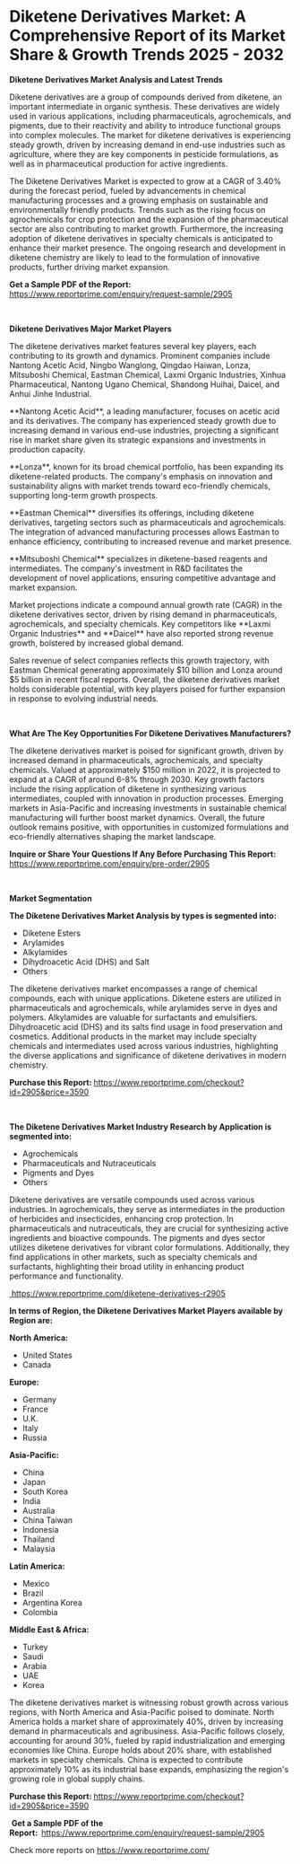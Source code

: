 <p><h1>Diketene Derivatives Market: A Comprehensive Report of its Market Share & Growth Trends 2025 - 2032</h1></p><p><strong>Diketene Derivatives Market Analysis and Latest Trends</strong></p>
<p><p>Diketene derivatives are a group of compounds derived from diketene, an important intermediate in organic synthesis. These derivatives are widely used in various applications, including pharmaceuticals, agrochemicals, and pigments, due to their reactivity and ability to introduce functional groups into complex molecules. The market for diketene derivatives is experiencing steady growth, driven by increasing demand in end-use industries such as agriculture, where they are key components in pesticide formulations, as well as in pharmaceutical production for active ingredients.</p><p>The Diketene Derivatives Market is expected to grow at a CAGR of 3.40% during the forecast period, fueled by advancements in chemical manufacturing processes and a growing emphasis on sustainable and environmentally friendly products. Trends such as the rising focus on agrochemicals for crop protection and the expansion of the pharmaceutical sector are also contributing to market growth. Furthermore, the increasing adoption of diketene derivatives in specialty chemicals is anticipated to enhance their market presence. The ongoing research and development in diketene chemistry are likely to lead to the formulation of innovative products, further driving market expansion.</p></p>
<p><strong>Get a Sample PDF of the Report:&nbsp;</strong> <a href="https://www.reportprime.com/enquiry/request-sample/2905?utm_campaign=3018&utm_medium=2&utm_source=Github&utm_content=ia&utm_term=18032025&utm_id=diketene-derivatives">https://www.reportprime.com/enquiry/request-sample/2905</a></p>
<p>&nbsp;</p>
<p><strong>Diketene Derivatives Major Market Players</strong></p>
<p><p>The diketene derivatives market features several key players, each contributing to its growth and dynamics. Prominent companies include Nantong Acetic Acid, Ningbo Wanglong, Qingdao Haiwan, Lonza, Mitsuboshi Chemical, Eastman Chemical, Laxmi Organic Industries, Xinhua Pharmaceutical, Nantong Ugano Chemical, Shandong Huihai, Daicel, and Anhui Jinhe Industrial.</p><p>**Nantong Acetic Acid**, a leading manufacturer, focuses on acetic acid and its derivatives. The company has experienced steady growth due to increasing demand in various end-use industries, projecting a significant rise in market share given its strategic expansions and investments in production capacity.</p><p>**Lonza**, known for its broad chemical portfolio, has been expanding its diketene-related products. The company's emphasis on innovation and sustainability aligns with market trends toward eco-friendly chemicals, supporting long-term growth prospects.</p><p>**Eastman Chemical** diversifies its offerings, including diketene derivatives, targeting sectors such as pharmaceuticals and agrochemicals. The integration of advanced manufacturing processes allows Eastman to enhance efficiency, contributing to increased revenue and market presence.</p><p>**Mitsuboshi Chemical** specializes in diketene-based reagents and intermediates. The company's investment in R&D facilitates the development of novel applications, ensuring competitive advantage and market expansion.</p><p>Market projections indicate a compound annual growth rate (CAGR) in the diketene derivatives sector, driven by rising demand in pharmaceuticals, agrochemicals, and specialty chemicals. Key competitors like **Laxmi Organic Industries** and **Daicel** have also reported strong revenue growth, bolstered by increased global demand.</p><p>Sales revenue of select companies reflects this growth trajectory, with Eastman Chemical generating approximately $10 billion and Lonza around $5 billion in recent fiscal reports. Overall, the diketene derivatives market holds considerable potential, with key players poised for further expansion in response to evolving industrial needs.</p></p>
<p>&nbsp;</p>
<p><strong>What Are The Key Opportunities For Diketene Derivatives Manufacturers?</strong></p>
<p><p>The diketene derivatives market is poised for significant growth, driven by increased demand in pharmaceuticals, agrochemicals, and specialty chemicals. Valued at approximately $150 million in 2022, it is projected to expand at a CAGR of around 6-8% through 2030. Key growth factors include the rising application of diketene in synthesizing various intermediates, coupled with innovation in production processes. Emerging markets in Asia-Pacific and increasing investments in sustainable chemical manufacturing will further boost market dynamics. Overall, the future outlook remains positive, with opportunities in customized formulations and eco-friendly alternatives shaping the market landscape.</p></p>
<p><strong>Inquire or Share Your Questions If Any Before Purchasing This Report:</strong> <a href="https://www.reportprime.com/enquiry/pre-order/2905?utm_campaign=3018&utm_medium=2&utm_source=Github&utm_content=ia&utm_term=18032025&utm_id=diketene-derivatives">https://www.reportprime.com/enquiry/pre-order/2905</a></p>
<p>&nbsp;</p>
<p><strong>Market Segmentation</strong></p>
<p><strong>The Diketene Derivatives Market Analysis by types is segmented into:</strong></p>
<p><ul><li>Diketene Esters</li><li>Arylamides</li><li>Alkylamides</li><li>Dihydroacetic Acid (DHS) and Salt</li><li>Others</li></ul></p>
<p><p>The diketene derivatives market encompasses a range of chemical compounds, each with unique applications. Diketene esters are utilized in pharmaceuticals and agrochemicals, while arylamides serve in dyes and polymers. Alkylamides are valuable for surfactants and emulsifiers. Dihydroacetic acid (DHS) and its salts find usage in food preservation and cosmetics. Additional products in the market may include specialty chemicals and intermediates used across various industries, highlighting the diverse applications and significance of diketene derivatives in modern chemistry.</p></p>
<p><strong>Purchase this Report:&nbsp;</strong><a href="https://www.reportprime.com/checkout?id=2905&price=3590&utm_campaign=3018&utm_medium=2&utm_source=Github&utm_content=ia&utm_term=18032025&utm_id=diketene-derivatives">https://www.reportprime.com/checkout?id=2905&price=3590</a></p>
<p>&nbsp;</p>
<p><strong>The Diketene Derivatives Market Industry Research by Application is segmented into:</strong></p>
<p><ul><li>Agrochemicals</li><li>Pharmaceuticals and Nutraceuticals</li><li>Pigments and Dyes</li><li>Others</li></ul></p>
<p><p>Diketene derivatives are versatile compounds used across various industries. In agrochemicals, they serve as intermediates in the production of herbicides and insecticides, enhancing crop protection. In pharmaceuticals and nutraceuticals, they are crucial for synthesizing active ingredients and bioactive compounds. The pigments and dyes sector utilizes diketene derivatives for vibrant color formulations. Additionally, they find applications in other markets, such as specialty chemicals and surfactants, highlighting their broad utility in enhancing product performance and functionality.</p></p>
<p><a href="https://www.reportprime.com/diketene-derivatives-r2905?utm_campaign=3018&utm_medium=2&utm_source=Github&utm_content=ia&utm_term=18032025&utm_id=diketene-derivatives">&nbsp;https://www.reportprime.com/diketene-derivatives-r2905</a></p>
<p><strong>In terms of Region, the Diketene Derivatives Market Players available by Region are:</strong></p>
<p>
    <p> <strong> North America: </strong>
        <ul>
            <li>United States</li>
            <li>Canada</li>
        </ul>
        </p> 
    <p> <strong> Europe: </strong>
        <ul>
            <li>Germany</li>
            <li>France</li>
            <li>U.K.</li>
            <li>Italy</li>
            <li>Russia</li>
        </ul>
        </p> 
    <p> <strong> Asia-Pacific: </strong>
        <ul>
            <li>China</li>
            <li>Japan</li>
            <li>South Korea</li>
            <li>India</li>
            <li>Australia</li>
            <li>China Taiwan</li>
            <li>Indonesia</li>
            <li>Thailand</li>
            <li>Malaysia</li>
        </ul>
        </p> 
    <p> <strong> Latin America: </strong>
        <ul>
            <li>Mexico</li>
            <li>Brazil</li>
            <li>Argentina Korea</li>
            <li>Colombia</li>
        </ul>
        </p> 
    <p> <strong> Middle East & Africa: </strong>
        <ul>
            <li>Turkey</li>
            <li>Saudi</li>
            <li>Arabia</li>
            <li>UAE</li>
            <li>Korea</li>
        </ul>
    </p>
    </p>
<p><p>The diketene derivatives market is witnessing robust growth across various regions, with North America and Asia-Pacific poised to dominate. North America holds a market share of approximately 40%, driven by increasing demand in pharmaceuticals and agribusiness. Asia-Pacific follows closely, accounting for around 30%, fueled by rapid industrialization and emerging economies like China. Europe holds about 20% share, with established markets in specialty chemicals. China is expected to contribute approximately 10% as its industrial base expands, emphasizing the region's growing role in global supply chains.</p></p>
<p><strong>Purchase this Report: </strong><a href="https://www.reportprime.com/checkout?id=2905&price=3590&utm_campaign=3018&utm_medium=2&utm_source=Github&utm_content=ia&utm_term=18032025&utm_id=diketene-derivatives">https://www.reportprime.com/checkout?id=2905&price=3590</a></p>
<p>&nbsp;<strong>Get a Sample PDF of the Report:&nbsp;&nbsp;</strong><a href="https://www.reportprime.com/enquiry/request-sample/2905?utm_campaign=3018&utm_medium=2&utm_source=Github&utm_content=ia&utm_term=18032025&utm_id=diketene-derivatives">https://www.reportprime.com/enquiry/request-sample/2905</a></p>
<p><strong></strong></p>
<p>Check more reports on <a href="https://www.reportprime.com/?utm_campaign=3018&utm_medium=2&utm_source=Github&utm_content=ia&utm_term=18032025&utm_id=diketene-derivatives">https://www.reportprime.com/</a></p>